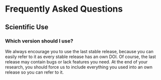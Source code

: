 Frequently Asked Questions
==========================

## Scientific Use

### Which version should I use?

We always encourage you to use the last stable release, because you can easily refer to it as every stable release has an own DOI. Of course, the last release may contain bugs or lack features you need. At the end of your research, you should force us to include everything you used into an own release so you can refer to it.


